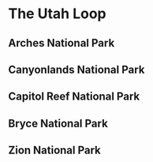 # The Utah Loop

## Arches National Park

## Canyonlands National Park

## Capitol Reef National Park

## Bryce National Park

## Zion National Park

